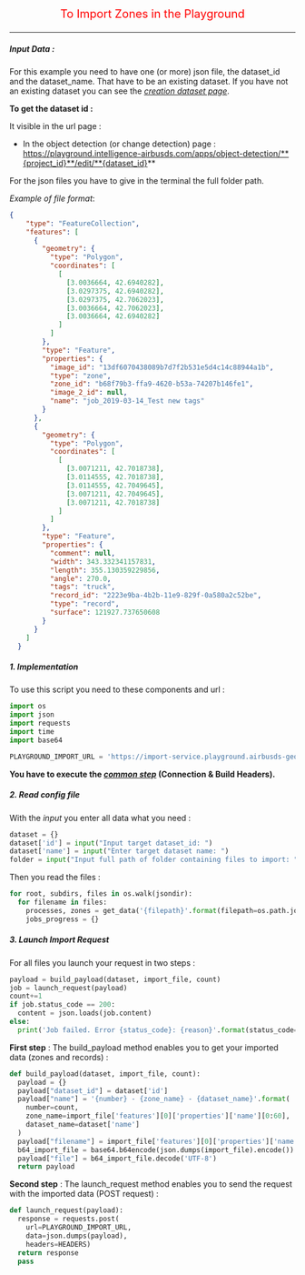 <p style='text-align: center; color: red; font-size: 20px;'>To Import Zones in the Playground</p>

-----------------

##### Input Data :

For this example you need to have one (or more) json file, the dataset_id and the dataset_name. That have to be an existing dataset. If you have not an existing dataset you can see the *[creation dataset page](dataset_creation.md)*.

**To get the dataset id :**

It visible in the url page :

- In the object detection (or change detection) page : https://playground.intelligence-airbusds.com/apps/object-detection/**{project_id}**/edit/**{dataset_id}**

For the json files you have to give in the terminal the full folder path.

*Example of file format*:

```json
{
    "type": "FeatureCollection",
    "features": [
      {
        "geometry": {
          "type": "Polygon",
          "coordinates": [
            [
              [3.0036664, 42.6940282],
              [3.0297375, 42.6940282],
              [3.0297375, 42.7062023],
              [3.0036664, 42.7062023],
              [3.0036664, 42.6940282]
            ]
          ]
        },
        "type": "Feature",
        "properties": {
          "image_id": "13df6070438089b7d7f2b531e5d4c14c88944a1b",
          "type": "zone",
          "zone_id": "b68f79b3-ffa9-4620-b53a-74207b146fe1",
          "image_2_id": null,
          "name": "job_2019-03-14_Test new tags"
        }
      },
      {
        "geometry": {
          "type": "Polygon",
          "coordinates": [
            [
              [3.0071211, 42.7018738],
              [3.0114555, 42.7018738],
              [3.0114555, 42.7049645],
              [3.0071211, 42.7049645],
              [3.0071211, 42.7018738]
            ]
          ]
        },
        "type": "Feature",
        "properties": {
          "comment": null,
          "width": 343.332341157831,
          "length": 355.130359229856,
          "angle": 270.0,
          "tags": "truck",
          "record_id": "2223e9ba-4b2b-11e9-829f-0a580a2c52be",
          "type": "record",
          "surface": 121927.737650608
        }
      }
    ]
  }
```

##### 1. Implementation

To use this script you need to these components and url :

```python
import os
import json
import requests
import time
import base64

PLAYGROUND_IMPORT_URL = 'https://import-service.playground.airbusds-geo.com/api/imports'
```

**You have to execute the *[common step](connection_build_header_step.md)* (Connection & Build Headers).**

##### 2. Read config file

With the *input* you enter all data what you need :

```python
dataset = {}
dataset['id'] = input("Input target dataset_id: ")
dataset['name'] = input("Enter target dataset name: ")
folder = input("Input full path of folder containing files to import: ")
```

Then you read the files :

```python
for root, subdirs, files in os.walk(jsondir):
  for filename in files:
    processes, zones = get_data('{filepath}'.format(filepath=os.path.join(root, filename)))
    jobs_progress = {}
```

##### 3. Launch Import Request

For all files you launch your request in two steps :

```python
payload = build_payload(dataset, import_file, count)
job = launch_request(payload)
count+=1
if job.status_code == 200:
  content = json.loads(job.content)
else:
  print('Job failed. Error {status_code}: {reason}'.format(status_code=job.status_code, reason=job.reason))
```

**First step** : The build_payload method enables you to get your imported data (zones and records) :

```python
def build_payload(dataset, import_file, count):
  payload = {}
  payload["dataset_id"] = dataset['id']
  payload["name"] = '{number} - {zone_name} - {dataset_name}'.format(
    number=count,
    zone_name=import_file['features'][0]['properties']['name'][0:60],
    dataset_name=dataset['name']
  )
  payload["filename"] = import_file['features'][0]['properties']['name']+'.json'
  b64_import_file = base64.b64encode(json.dumps(import_file).encode())
  payload["file"] = b64_import_file.decode('UTF-8')
  return payload
```

**Second step** : The launch_request method enables you to send the request with the imported data (POST request) :

```python
def launch_request(payload):
  response = requests.post(
    url=PLAYGROUND_IMPORT_URL,
    data=json.dumps(payload),
    headers=HEADERS)
  return response
  pass
```
